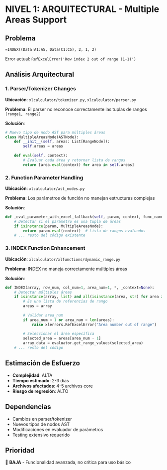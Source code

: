 # NIVEL 1: ARQUITECTURAL - Multiple Areas Support

## Problema
```excel
=INDEX((Data!A1:A5, Data!C1:C5), 2, 1, 2)
```
Error actual: `RefExcelError('Row index 2 out of range (1-1)')`

## Análisis Arquitectural

### 1. Parser/Tokenizer Changes
**Ubicación**: `xlcalculator/tokenizer.py`, `xlcalculator/parser.py`

**Problema**: El parser no reconoce correctamente las tuplas de rangos `(range1, range2)`

**Solución**:
```python
# Nuevo tipo de nodo AST para múltiples áreas
class MultipleAreasNode(ASTNode):
    def __init__(self, areas: List[RangeNode]):
        self.areas = areas
    
    def eval(self, context):
        # Evaluar cada área y retornar lista de rangos
        return [area.eval(context) for area in self.areas]
```

### 2. Function Parameter Handling
**Ubicación**: `xlcalculator/ast_nodes.py`

**Problema**: Los parámetros de función no manejan estructuras complejas

**Solución**:
```python
def _eval_parameter_with_excel_fallback(self, param, context, func_name, param_index):
    # Detectar si el parámetro es una tupla de áreas
    if isinstance(param, MultipleAreasNode):
        return param.eval(context)  # Lista de rangos evaluados
    # ... resto del código existente
```

### 3. INDEX Function Enhancement
**Ubicación**: `xlcalculator/xlfunctions/dynamic_range.py`

**Problema**: INDEX no maneja correctamente múltiples áreas

**Solución**:
```python
def INDEX(array, row_num, col_num=1, area_num=1, *, _context=None):
    # Detectar múltiples áreas
    if isinstance(array, list) and all(isinstance(area, str) for area in array):
        # Es una lista de referencias de rango
        areas = array
        
        # Validar area_num
        if area_num < 1 or area_num > len(areas):
            raise xlerrors.RefExcelError("Area number out of range")
        
        # Seleccionar el área específica
        selected_area = areas[area_num - 1]
        array_data = evaluator.get_range_values(selected_area)
    # ... resto del código
```

## Estimación de Esfuerzo
- **Complejidad**: ALTA
- **Tiempo estimado**: 2-3 días
- **Archivos afectados**: 4-5 archivos core
- **Riesgo de regresión**: ALTO

## Dependencias
- Cambios en parser/tokenizer
- Nuevos tipos de nodos AST
- Modificaciones en evaluador de parámetros
- Testing extensivo requerido

## Prioridad
🔴 **BAJA** - Funcionalidad avanzada, no crítica para uso básico